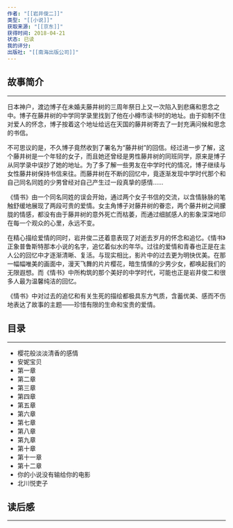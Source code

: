 ```yaml
---
作者: "[[岩井俊二]]"
类型: "[[小说]]"
获取来源: "[[京东]]"
获得时间: 2018-04-21
状态: 已读
我的评分: 
出版社: "[[南海出版公司]]"
---
```

## 故事简介
---
日本神户，渡边博子在未婚夫藤井树的三周年祭日上又一次陷入到悲痛和思念之中。博子在藤井树的中学同学录里找到了他在小樽市读书时的地址。由于抑制不住对爱人的怀念，博子按着这个地址给远在天国的藤井树寄去了一封充满问候和思念的书信。

不可思议的是，不久博子竟然收到了署名为“藤井树”的回信。经过进一步了解，这个藤井树是一个年轻的女子，而且她还曾经是男性藤井树的同班同学，原来是博子从同学录中误抄了她的地址。为了多了解一些男友在中学时代的情况，博子继续与女性藤井树保持书信来往。而藤井树在不断的回忆中，竟逐渐发现中学时代那个和自己同名同姓的少男曾经对自己产生过一段真挚的感情……

《情书》由一个同名同姓的误会开始，通过两个女子书信的交流，以含情脉脉的笔触舒缓地展现了两段可贵的爱情。女主角博子对藤井树的眷恋，两个藤井树之间朦胧的情感，都没有由于藤井树的意外死亡而枯萎，而通过细腻感人的影象深深地印在每一个观众的心里，永远不变。

在精心描绘爱情的同时，岩井俊二还着意表现了对逝去岁月的怀念和追忆。《情书》正象普鲁斯特那本小说的名字，追忆着似水的年华。过往的爱情和青春也正是在主人公的回忆中才逐渐清晰、复活。与现实相比，影片中的过去更为明快优美。在那一幅幅唯美的画面中，漫天飞舞的片片樱花，暗生情愫的少男少女，都唤起我们的无限遐想。而《情书》中所构筑的那个美好的中学时代，可能也正是岩井俊二和很多人最为温馨纯洁的回忆。

《情书》中对过去的追忆和有关生死的描绘都极具东方气质，含蓄优美、感而不伤地表达了故事的主题——珍惜有限的生命和宝贵的爱情。
## 目录
---
- 樱花般淡淡清香的感情  
- 安妮宝贝  
- 第一章  
- 第二章  
- 第三章  
- 第四章  
- 第五章  
- 第六章  
- 第七章  
- 第八章  
- 第九章  
- 第十章  
- 第十一章  
- 第十二章  
- 你的小说没有输给你的电影  
- 北川悦吏子
## 读后感
---
